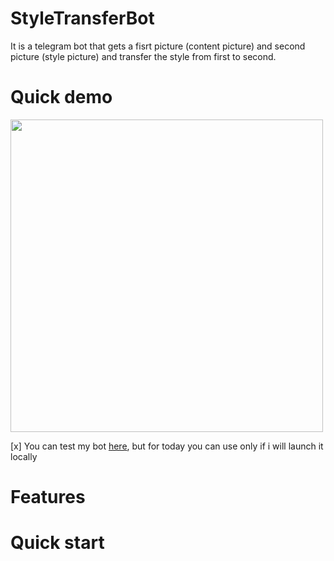 # StyleTransferBot

It is a telegram bot that gets a fisrt picture (content picture) and second picture (style picture) and transfer the style from first to second.

# Quick demo

<div id="header" align="left">
  <img src="https://github.com/LuLim14/StyleTransferBot/blob/main/promo/presentwork_gifk.gif" width="500"/>
</div>

[x] You can test my bot [here](https://t.me/StyleTranferBot), but for today you can use only if i will launch it locally

# Features

# Quick start
